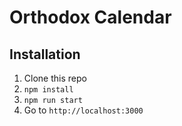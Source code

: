 # Orthodox Calendar

## Installation

1. Clone this repo
2. `npm install`
3. `npm run start`
4. Go to `http://localhost:3000`
